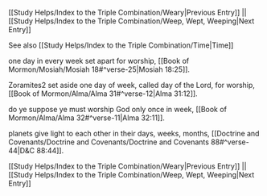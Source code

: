 [[Study Helps/Index to the Triple Combination/Weary|Previous Entry]]  ||  [[Study Helps/Index to the Triple Combination/Weep, Wept, Weeping|Next Entry]]

 See also [[Study Helps/Index to the Triple Combination/Time|Time]]

 one day in every week set apart for worship, [[Book of Mormon/Mosiah/Mosiah 18#^verse-25|Mosiah 18:25]].

 Zoramites2 set aside one day of week, called day of the Lord, for worship, [[Book of Mormon/Alma/Alma 31#^verse-12|Alma 31:12]].

 do ye suppose ye must worship God only once in week, [[Book of Mormon/Alma/Alma 32#^verse-11|Alma 32:11]].

 planets give light to each other in their days, weeks, months, [[Doctrine and Covenants/Doctrine and Covenants/Doctrine and Covenants 88#^verse-44|D&C 88:44]].

[[Study Helps/Index to the Triple Combination/Weary|Previous Entry]]  ||  [[Study Helps/Index to the Triple Combination/Weep, Wept, Weeping|Next Entry]]